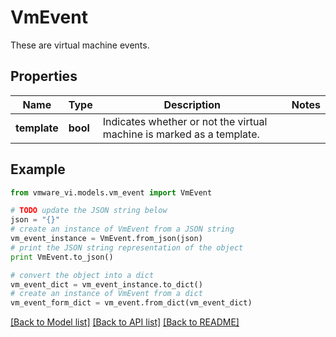 # VmEvent

These are virtual machine events. 

## Properties
Name | Type | Description | Notes
------------ | ------------- | ------------- | -------------
**template** | **bool** | Indicates whether or not the virtual machine is marked as a template.  | 

## Example

```python
from vmware_vi.models.vm_event import VmEvent

# TODO update the JSON string below
json = "{}"
# create an instance of VmEvent from a JSON string
vm_event_instance = VmEvent.from_json(json)
# print the JSON string representation of the object
print VmEvent.to_json()

# convert the object into a dict
vm_event_dict = vm_event_instance.to_dict()
# create an instance of VmEvent from a dict
vm_event_form_dict = vm_event.from_dict(vm_event_dict)
```
[[Back to Model list]](../README.md#documentation-for-models) [[Back to API list]](../README.md#documentation-for-api-endpoints) [[Back to README]](../README.md)


